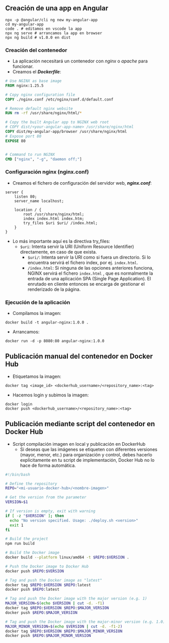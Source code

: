 ## Creación de una app en Angular
```
npx -p @angular/cli ng new my-angular-app
cd my-angular-app
code . # editamos en vscode la app
npx ng serve # arrancamos la app en browser
npx ng build # v1.0.0 en dist
```

### Creación del contenedor
- La aplicación necesitará un contenedor con *nginx* o *apache* para funcionar.
- Creamos el ***Dockerfile***:

```Dockerfile
# Use NGINX as base image
FROM nginx:1.25.5

# Copy nginx configuration file
COPY ./nginx.conf /etc/nginx/conf.d/default.conf

# Remove default nginx website
RUN rm -rf /usr/share/nginx/html/*

# Copy the built Angular app to NGINX web root
# COPY dist/<your-angular-app-name> /usr/share/nginx/html
COPY dist/my-angular-app/browser /usr/share/nginx/html
# Expose port 80
EXPOSE 80


# Command to run NGINX
CMD ["nginx", "-g", "daemon off;"]
```

### Configuración nginx (nginx.conf)

- Creamos el fichero de configuración del servidor web, ***nginx.conf***:
```
server {
    listen 80;
    server_name localhost;

    location / {
        root /usr/share/nginx/html;
        index index.html index.htm;
        try_files $uri $uri/ /index.html;
    }
}
```

- Lo más importante aquí es la directiva try_files:
	- `$uri`: Intenta servir la URI (Uniform Resource Identifier) directamente, en caso de que exista.
		- `$uri/`: Intenta servir la URI como si fuera un directorio. Si lo encuentra servirá el fichero index, por ej. `index.html`.
		- `/index.html`: Si ninguna de las opciones anteriores funciona, NGINX servirá el fichero `index.html` , que es normalmente la entrada de una aplicación SPA (Single Page Application). El enrutado en cliente entonces se encarga de gestionar el renderizado de la página.

### Ejecución de la aplicación

- Compilamos la imagen:
```
docker build -t angular-nginx:1.0.0 .
```
- Arrancamos:
```
docker run -d -p 8080:80 angular-nginx:1.0.0
```


## Publicación manual del contenedor en Docker Hub

- Etiquetamos la imagen:
```
docker tag <image_id> <dockerhub_username>/<repository_name>:<tag>
```
- Hacemos login y subimos la imagen:
```
docker login
docker push <dockerhub_username>/<repository_name>:<tag>
```

## Publicación mediante script del contenedor en Docker Hub

-  Script compilación imagen en local y publicación en DockerHub
	- Si deseas que las imágenes se etiqueten con diferentes versiones (mayor, menor, etc.) para organización y control, debes hacerlo explícitamente en tu script de implementación, Docker Hub no lo hace de forma automática.


```bash
#!/bin/bash

# Define the repository
REPO="<mi-usuario-docker-hub>/<nombre-imagen>"

# Get the version from the parameter
VERSION=$1

# If version is empty, exit with warning
if [ -z "$VERSION" ]; then
  echo "No version specified. Usage: ./deploy.sh <version>"
  exit 1
fi

# Build the project
npm run build

# Build the Docker image
docker build --platform linux/amd64 -t $REPO:$VERSION .

# Push the Docker image to Docker Hub
docker push $REPO:$VERSION

# Tag and push the Docker image as "latest"
docker tag $REPO:$VERSION $REPO:latest
docker push $REPO:latest

# Tag and push the Docker image with the major version (e.g. 1)
MAJOR_VERSION=$(echo $VERSION | cut -d. -f1)
docker tag $REPO:$VERSION $REPO:$MAJOR_VERSION
docker push $REPO:$MAJOR_VERSION

# Tag and push the Docker image with the major-minor version (e.g. 1.0)
MAJOR_MINOR_VERSION=$(echo $VERSION | cut -d. -f1-2)
docker tag $REPO:$VERSION $REPO:$MAJOR_MINOR_VERSION
docker push $REPO:$MAJOR_MINOR_VERSION
```